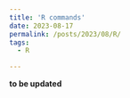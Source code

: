 ```yaml
---
title: 'R commands'
date: 2023-08-17
permalink: /posts/2023/08/R/
tags:
  - R

---
```

**to be updated**
